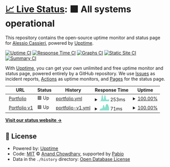 # [📈 Live Status](https://Cassio7.github.io/Uptime): <!--live status--> **🟩 All systems operational**

This repository contains the open-source uptime monitor and status page for [Alessio Cassieri](https://alessiocassieri.netlify.app/), powered by [Upptime](https://github.com/upptime/upptime).

[![Uptime CI](https://github.com/Cassio7/Uptime/workflows/Uptime%20CI/badge.svg)](https://github.com/Cassio7/Uptime/actions?query=workflow%3A%22Uptime+CI%22)
[![Response Time CI](https://github.com/Cassio7/Uptime/workflows/Response%20Time%20CI/badge.svg)](https://github.com/Cassio7/Uptime/actions?query=workflow%3A%22Response+Time+CI%22)
[![Graphs CI](https://github.com/Cassio7/Uptime/workflows/Graphs%20CI/badge.svg)](https://github.com/Cassio7/Uptime/actions?query=workflow%3A%22Graphs+CI%22)
[![Static Site CI](https://github.com/Cassio7/Uptime/workflows/Static%20Site%20CI/badge.svg)](https://github.com/Cassio7/Uptime/actions?query=workflow%3A%22Static+Site+CI%22)
[![Summary CI](https://github.com/Cassio7/Uptime/workflows/Summary%20CI/badge.svg)](https://github.com/Cassio7/Uptime/actions?query=workflow%3A%22Summary+CI%22)

With [Upptime](https://upptime.js.org), you can get your own unlimited and free uptime monitor and status page, powered entirely by a GitHub repository. We use [Issues](https://github.com/Cassio7/Uptime/issues) as incident reports, [Actions](https://github.com/Cassio7/Uptime/actions) as uptime monitors, and [Pages](https://Cassio7.github.io/Uptime) for the status page.

<!--start: status pages-->
<!-- This summary is generated by Upptime (https://github.com/upptime/upptime) -->
<!-- Do not edit this manually, your changes will be overwritten -->
<!-- prettier-ignore -->
| URL | Status | History | Response Time | Uptime |
| --- | ------ | ------- | ------------- | ------ |
| <img alt="" src="https://icons.duckduckgo.com/ip3/alessiocassieri.netlify.app.ico" height="13"> [Portfolio](https://alessiocassieri.netlify.app) | 🟩 Up | [portfolio.yml](https://github.com/Cassio7/Uptime/commits/HEAD/history/portfolio.yml) | <details><summary><img alt="Response time graph" src="./graphs/portfolio/response-time-week.png" height="20"> 253ms</summary><br><a href="https://Cassio7.github.io/Uptime/history/portfolio"><img alt="Response time 190" src="https://img.shields.io/endpoint?url=https%3A%2F%2Fraw.githubusercontent.com%2FCassio7%2FUptime%2FHEAD%2Fapi%2Fportfolio%2Fresponse-time.json"></a><br><a href="https://Cassio7.github.io/Uptime/history/portfolio"><img alt="24-hour response time 167" src="https://img.shields.io/endpoint?url=https%3A%2F%2Fraw.githubusercontent.com%2FCassio7%2FUptime%2FHEAD%2Fapi%2Fportfolio%2Fresponse-time-day.json"></a><br><a href="https://Cassio7.github.io/Uptime/history/portfolio"><img alt="7-day response time 253" src="https://img.shields.io/endpoint?url=https%3A%2F%2Fraw.githubusercontent.com%2FCassio7%2FUptime%2FHEAD%2Fapi%2Fportfolio%2Fresponse-time-week.json"></a><br><a href="https://Cassio7.github.io/Uptime/history/portfolio"><img alt="30-day response time 240" src="https://img.shields.io/endpoint?url=https%3A%2F%2Fraw.githubusercontent.com%2FCassio7%2FUptime%2FHEAD%2Fapi%2Fportfolio%2Fresponse-time-month.json"></a><br><a href="https://Cassio7.github.io/Uptime/history/portfolio"><img alt="1-year response time 190" src="https://img.shields.io/endpoint?url=https%3A%2F%2Fraw.githubusercontent.com%2FCassio7%2FUptime%2FHEAD%2Fapi%2Fportfolio%2Fresponse-time-year.json"></a></details> | <details><summary><a href="https://Cassio7.github.io/Uptime/history/portfolio">100.00%</a></summary><a href="https://Cassio7.github.io/Uptime/history/portfolio"><img alt="All-time uptime 100.00%" src="https://img.shields.io/endpoint?url=https%3A%2F%2Fraw.githubusercontent.com%2FCassio7%2FUptime%2FHEAD%2Fapi%2Fportfolio%2Fuptime.json"></a><br><a href="https://Cassio7.github.io/Uptime/history/portfolio"><img alt="24-hour uptime 100.00%" src="https://img.shields.io/endpoint?url=https%3A%2F%2Fraw.githubusercontent.com%2FCassio7%2FUptime%2FHEAD%2Fapi%2Fportfolio%2Fuptime-day.json"></a><br><a href="https://Cassio7.github.io/Uptime/history/portfolio"><img alt="7-day uptime 100.00%" src="https://img.shields.io/endpoint?url=https%3A%2F%2Fraw.githubusercontent.com%2FCassio7%2FUptime%2FHEAD%2Fapi%2Fportfolio%2Fuptime-week.json"></a><br><a href="https://Cassio7.github.io/Uptime/history/portfolio"><img alt="30-day uptime 100.00%" src="https://img.shields.io/endpoint?url=https%3A%2F%2Fraw.githubusercontent.com%2FCassio7%2FUptime%2FHEAD%2Fapi%2Fportfolio%2Fuptime-month.json"></a><br><a href="https://Cassio7.github.io/Uptime/history/portfolio"><img alt="1-year uptime 100.00%" src="https://img.shields.io/endpoint?url=https%3A%2F%2Fraw.githubusercontent.com%2FCassio7%2FUptime%2FHEAD%2Fapi%2Fportfolio%2Fuptime-year.json"></a></details>
| <img alt="" src="https://icons.duckduckgo.com/ip3/alessiocassieri1.netlify.app.ico" height="13"> [Portfolio v1](https://alessiocassieri1.netlify.app) | 🟩 Up | [portfolio-v1.yml](https://github.com/Cassio7/Uptime/commits/HEAD/history/portfolio-v1.yml) | <details><summary><img alt="Response time graph" src="./graphs/portfolio-v1/response-time-week.png" height="20"> 71ms</summary><br><a href="https://Cassio7.github.io/Uptime/history/portfolio-v1"><img alt="Response time 163" src="https://img.shields.io/endpoint?url=https%3A%2F%2Fraw.githubusercontent.com%2FCassio7%2FUptime%2FHEAD%2Fapi%2Fportfolio-v1%2Fresponse-time.json"></a><br><a href="https://Cassio7.github.io/Uptime/history/portfolio-v1"><img alt="24-hour response time 46" src="https://img.shields.io/endpoint?url=https%3A%2F%2Fraw.githubusercontent.com%2FCassio7%2FUptime%2FHEAD%2Fapi%2Fportfolio-v1%2Fresponse-time-day.json"></a><br><a href="https://Cassio7.github.io/Uptime/history/portfolio-v1"><img alt="7-day response time 71" src="https://img.shields.io/endpoint?url=https%3A%2F%2Fraw.githubusercontent.com%2FCassio7%2FUptime%2FHEAD%2Fapi%2Fportfolio-v1%2Fresponse-time-week.json"></a><br><a href="https://Cassio7.github.io/Uptime/history/portfolio-v1"><img alt="30-day response time 144" src="https://img.shields.io/endpoint?url=https%3A%2F%2Fraw.githubusercontent.com%2FCassio7%2FUptime%2FHEAD%2Fapi%2Fportfolio-v1%2Fresponse-time-month.json"></a><br><a href="https://Cassio7.github.io/Uptime/history/portfolio-v1"><img alt="1-year response time 163" src="https://img.shields.io/endpoint?url=https%3A%2F%2Fraw.githubusercontent.com%2FCassio7%2FUptime%2FHEAD%2Fapi%2Fportfolio-v1%2Fresponse-time-year.json"></a></details> | <details><summary><a href="https://Cassio7.github.io/Uptime/history/portfolio-v1">100.00%</a></summary><a href="https://Cassio7.github.io/Uptime/history/portfolio-v1"><img alt="All-time uptime 100.00%" src="https://img.shields.io/endpoint?url=https%3A%2F%2Fraw.githubusercontent.com%2FCassio7%2FUptime%2FHEAD%2Fapi%2Fportfolio-v1%2Fuptime.json"></a><br><a href="https://Cassio7.github.io/Uptime/history/portfolio-v1"><img alt="24-hour uptime 100.00%" src="https://img.shields.io/endpoint?url=https%3A%2F%2Fraw.githubusercontent.com%2FCassio7%2FUptime%2FHEAD%2Fapi%2Fportfolio-v1%2Fuptime-day.json"></a><br><a href="https://Cassio7.github.io/Uptime/history/portfolio-v1"><img alt="7-day uptime 100.00%" src="https://img.shields.io/endpoint?url=https%3A%2F%2Fraw.githubusercontent.com%2FCassio7%2FUptime%2FHEAD%2Fapi%2Fportfolio-v1%2Fuptime-week.json"></a><br><a href="https://Cassio7.github.io/Uptime/history/portfolio-v1"><img alt="30-day uptime 100.00%" src="https://img.shields.io/endpoint?url=https%3A%2F%2Fraw.githubusercontent.com%2FCassio7%2FUptime%2FHEAD%2Fapi%2Fportfolio-v1%2Fuptime-month.json"></a><br><a href="https://Cassio7.github.io/Uptime/history/portfolio-v1"><img alt="1-year uptime 100.00%" src="https://img.shields.io/endpoint?url=https%3A%2F%2Fraw.githubusercontent.com%2FCassio7%2FUptime%2FHEAD%2Fapi%2Fportfolio-v1%2Fuptime-year.json"></a></details>

<!--end: status pages-->

[**Visit our status website →**](https://Cassio7.github.io/Uptime)

## 📄 License

- Powered by: [Upptime](https://github.com/upptime/upptime)
- Code: [MIT](./LICENSE) © [Anand Chowdhary](https://anandchowdhary.com), supported by [Pabio](https://pabio.com)
- Data in the `./history` directory: [Open Database License](https://opendatacommons.org/licenses/odbl/1-0/)
